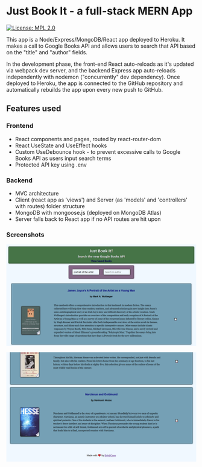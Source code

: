# Just Book It - a full-stack MERN App

[![License: MPL 2.0](https://img.shields.io/badge/License-MPL%202.0-brightgreen.svg)](https://opensource.org/licenses/MPL-2.0)

This app is a Node/Express/MongoDB/React app deployed to Heroku. It makes a call to Google Books API and allows users to search that API based on the "title" and "author" fields.

In the development phase, the front-end React auto-reloads as it's updated via webpack dev server, and the backend Express app auto-reloads independently with nodemon ("concurrently" dev dependency). Once deployed to Heroku, the app is connected to the GitHub repository and automatically rebuilds the app upon every new push to GitHub.

## Features used

### Frontend

- React components and pages, routed by react-router-dom
- React UseState and UseEffect hooks
- Custom UseDebounce hook - to prevent excessive calls to Google Books API as users input search terms
- Protected API key using .env

### Backend

- MVC architecture
- Client (react app as 'views') and Server (as 'models' and 'controllers' with routes) folder structure
- MongoDB with mongoose.js (deployed on MongoDB Atlas)
- Server falls back to React app if no API routes are hit upon

### Screenshots

![Screenshot 1](./client/public/assets/screen1.png)

![Screenshot 2](./client/public/assets/screen2.png)